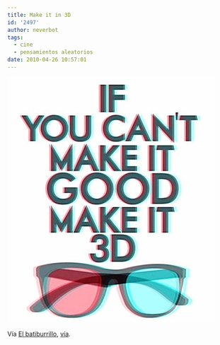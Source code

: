 ```yaml
---
title: Make it in 3D
id: '2497'
author: neverbot
tags:
  - cine
  - pensamientos aleatorios
date: 2010-04-26 10:57:01
---
```


![201004261056.jpg](./make-it-in-3d/201004261056.jpg)

Vía [El batiburrillo](http://unmundolibre.tumblr.com/post/550312539/benjaminf-look-e-here-if-you-cant-make-it), [vía](http://unmundolibre.net/2010/04/26/hazlo-en-3d/).
